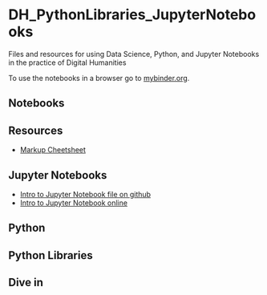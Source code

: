 # DH_PythonLibraries_JupyterNotebooks
Files and resources for using Data Science, Python, and Jupyter Notebooks in the practice of Digital Humanities

To use the notebooks in a browser go to [mybinder.org](https://hub.mybinder.org/user/derekjjackson-d-upyternotebooks-yi90p29d/tree). 

## Notebooks

## Resources
* [Markup Cheetsheet](https://github.com/adam-p/markdown-here/wiki/Markdown-Cheatsheet)
## Jupyter Notebooks

* [Intro to Jupyter Notebook file on github](https://github.com/derekjjackson/DH_PythonLibraries_JupyterNotebooks/blob/master/Intro%20to%20Jupyter%20Notebooks.ipynb)
* [Intro to Jupyter Notebook online](https://hub.mybinder.org/user/derekjjackson-d-upyternotebooks-yi90p29d/notebooks/Intro%20to%20Jupyter%20Notebooks.ipynb)

## Python

## Python Libraries

## Dive in

